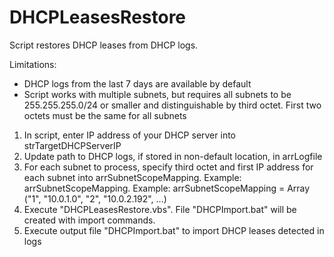 # DHCPLeasesRestore

Script restores DHCP leases from DHCP logs.

Limitations: 

- DHCP logs from the last 7 days are available by default
- Script works with multiple subnets, but requires all subnets to be 255.255.255.0/24 or smaller and distinguishable by third octet. First two octets must be the same for all subnets

1. In script, enter IP address of your DHCP server into strTargetDHCPServerIP
2. Update path to DHCP logs, if stored in non-default location, in arrLogfile
3. For each subnet to process, specify third octet and first IP address for each subnet into arrSubnetScopeMapping. Example: arrSubnetScopeMapping. Example: arrSubnetScopeMapping = Array ("1", "10.0.1.0", "2", "10.0.2.192", ...)
4. Execute "DHCPLeasesRestore.vbs". File "DHCPImport.bat" will be created with import commands.
5. Execute output file "DHCPImport.bat" to import DHCP leases detected in logs

